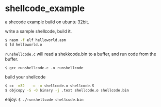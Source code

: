 # shellcode_example

a shecode example build on ubuntu 32bit.

write a sample shellcode, build it.
```sh
$ nasm -f elf helloworld.asm
$ ld helloworld.o
```

`runshellcode.c` will read a shekkcode.bin to a buffer, and run code from the buffer.

`$ gcc runshellcode.c -o runshellcode`

build your shellcode
```sh
$ cc -m32   -c -o shellcode.o shellcode.S
$ objcopy -S -O binary -j .text shellcode.o shellcode.bin
```

enjoy:
`$ ./runshellcode shellcode.bin`

